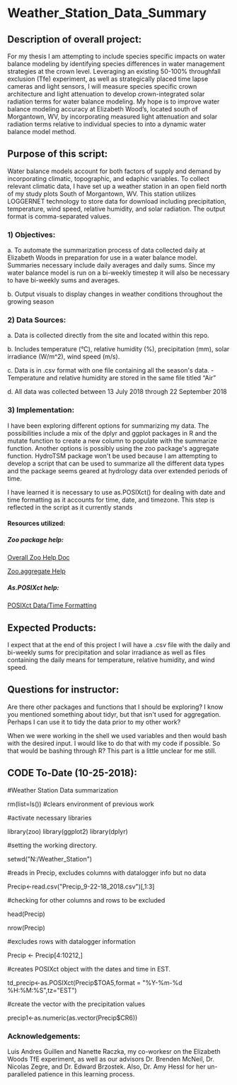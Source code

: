 # Weather_Station_Data_Summary

## Description of overall project:
For my thesis I am attempting to include species specific impacts on water balance modeling by identifying species differences in water management strategies at the crown level. Leveraging an existing 50-100% throughfall exclusion (Tfe) experiment, as well as strategically placed time lapse cameras and light sensors, I will measure species specific crown architecture and light attenuation to develop crown-integrated solar radiation terms for water balance modeling. My hope is to improve water balance modeling accuracy at Elizabeth Wood’s, located south of Morgantown, WV, by incorporating measured light attenuation and solar radiation terms relative to individual species to into a dynamic water balance model method.  

## Purpose of this script:
Water balance models account for both factors of supply and demand by incorporating climatic, topographic, and edaphic variables. To collect relevant climatic data, I have set up a weather station in an open field north of my study plots South of Morgantown, WV. This station utilizes LOGGERNET technology to store data for download including precipitation, temperature, wind speed, relative humidity, and solar radiation. The output format is comma-separated values.

### 1) Objectives:
a. To automate the summarization process of data collected daily at Elizabeth Woods in preparation for use in a water balance model. Summaries necessary include daily averages and daily sums. Since my water balance model is run on a bi-weekly timestep it will also be necessary to have bi-weekly sums and averages.  

b. Output visuals to display changes in weather conditions throughout the growing season

### 2) Data Sources:
a. Data is collected directly from the site and located within this repo.

b. Includes temperature (°C), relative humidity (%), precipitation (mm), solar irradiance (W/m^2), wind speed (m/s).

c. Data is in .csv format with one file containing all the season's data.
-Temperature and relative humidity are stored in the same file titled “Air”

d. All data was collected between 13 July 2018 through 22 September 2018

### 3) Implementation:
I have been exploring different options for summarizing my data. The possibilities include a mix of the dplyr and ggplot packages in R and the mutate function to create a new column to populate with the summarize function. Another options is possibly using the zoo package's aggregate function. HydroTSM package won't be used because I am attempting to develop a script that can be used to summarize all the different data types and the package seems geared at hydrology data over extended periods of time.

I have learned it is necessary to use as.POSIXct() for dealing with date and time formatting as it accounts for time, date, and timezone. This step is reflected in the script as it currently stands

#### Resources utilized:
##### Zoo package help: 

[Overall Zoo Help Doc](https://cran.r-project.org/web/packages/zoo/zoo.pd)

[Zoo.aggregate Help](https://www.rdocumentation.org/packages/zoo/versions/1.7-9/topics/aggregate.zoo)

##### As.POSIXct help: 

[POSIXct Data/Time Formatting](https://www.rdocumentation.org/packages/base/versions/3.5.1/topics/as.POSIX*)

## Expected Products:
I expect that at the end of this project I will have a .csv file with the daily and bi-weekly sums for precipitation and solar irradiance as well as files containing the daily means for temperature, relative humidity, and wind speed.  

## Questions for instructor:
Are there other packages and functions that I should be exploring? I know you mentioned something about tidyr, but that isn't used for aggregation. Perhaps I can use it to tidy the data prior to my other work?

When we were working in the shell we used variables and then would bash with the desired input. I would like to do that with my code if possible. So that would be bashing through R? This part is a little unclear for me still.

## CODE To-Date (10-25-2018):
#Weather Station Data summarization

rm(list=ls()) #clears environment of previous work

#activate necessary libraries

library(zoo)
library(ggplot2)
library(dplyr)

#setting the working directory.

setwd("N:/Weather_Station")

#reads in Precip, excludes columns with datalogger info but no data

Precip<-read.csv("Precip_9-22-18_2018.csv")[,1:3]

#checking for other columns and rows to be excluded

head(Precip)

nrow(Precip)

#excludes rows with datalogger information

Precip <- Precip[4:10212,]

#creates POSIXct object with the dates and time in EST.

td_precip<-as.POSIXct(Precip$TOA5,format = "%Y-%m-%d %H:%M:%S",tz="EST")

#create the vector with the precipitation values

precip1<-as.numeric(as.vector(Precip$CR6))

### Acknowledgements: 
Luis Andres Guillen and Nanette Raczka, my co-workesr on the Elizabeth Woods TfE experiment, as well as our advisors Dr. Brenden McNeil, Dr. Nicolas Zegre, and Dr. Edward Brzostek. Also, Dr. Amy Hessl for her un-paralleled patience in this learning process.    
